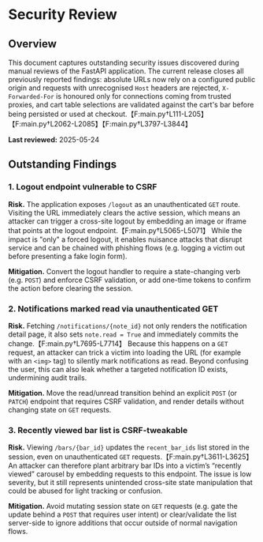# Security Review

## Overview
This document captures outstanding security issues discovered during manual reviews of the FastAPI application. The current release closes all previously reported findings: absolute URLs now rely on a configured public origin and requests with unrecognised `Host` headers are rejected, `X-Forwarded-For` is honoured only for connections coming from trusted proxies, and cart table selections are validated against the cart's bar before being persisted or used at checkout.【F:main.py†L111-L205】【F:main.py†L2062-L2085】【F:main.py†L3797-L3844】

**Last reviewed:** 2025-05-24

## Outstanding Findings

### 1. Logout endpoint vulnerable to CSRF

**Risk.** The application exposes `/logout` as an unauthenticated `GET` route. Visiting the URL immediately clears the active session, which means an attacker can trigger a cross-site logout by embedding an image or iframe that points at the logout endpoint.【F:main.py†L5065-L5071】 While the impact is "only" a forced logout, it enables nuisance attacks that disrupt service and can be chained with phishing flows (e.g. logging a victim out before presenting a fake login form).

**Mitigation.** Convert the logout handler to require a state-changing verb (e.g. `POST`) and enforce CSRF validation, or add one-time tokens to confirm the action before clearing the session.

### 2. Notifications marked read via unauthenticated GET

**Risk.** Fetching `/notifications/{note_id}` not only renders the notification detail page, it also sets `note.read = True` and immediately commits the change.【F:main.py†L7695-L7714】 Because this happens on a `GET` request, an attacker can trick a victim into loading the URL (for example with an `<img>` tag) to silently mark notifications as read. Beyond confusing the user, this can also leak whether a targeted notification ID exists, undermining audit trails.

**Mitigation.** Move the read/unread transition behind an explicit `POST` (or `PATCH`) endpoint that requires CSRF validation, and render details without changing state on `GET` requests.

### 3. Recently viewed bar list is CSRF-tweakable

**Risk.** Viewing `/bars/{bar_id}` updates the `recent_bar_ids` list stored in the session, even on unauthenticated `GET` requests.【F:main.py†L3611-L3625】 An attacker can therefore plant arbitrary bar IDs into a victim’s “recently viewed” carousel by embedding requests to this endpoint. The issue is low severity, but it still represents unintended cross-site state manipulation that could be abused for light tracking or confusion.

**Mitigation.** Avoid mutating session state on `GET` requests (e.g. gate the update behind a `POST` that requires user intent) or clear/validate the list server-side to ignore additions that occur outside of normal navigation flows.
